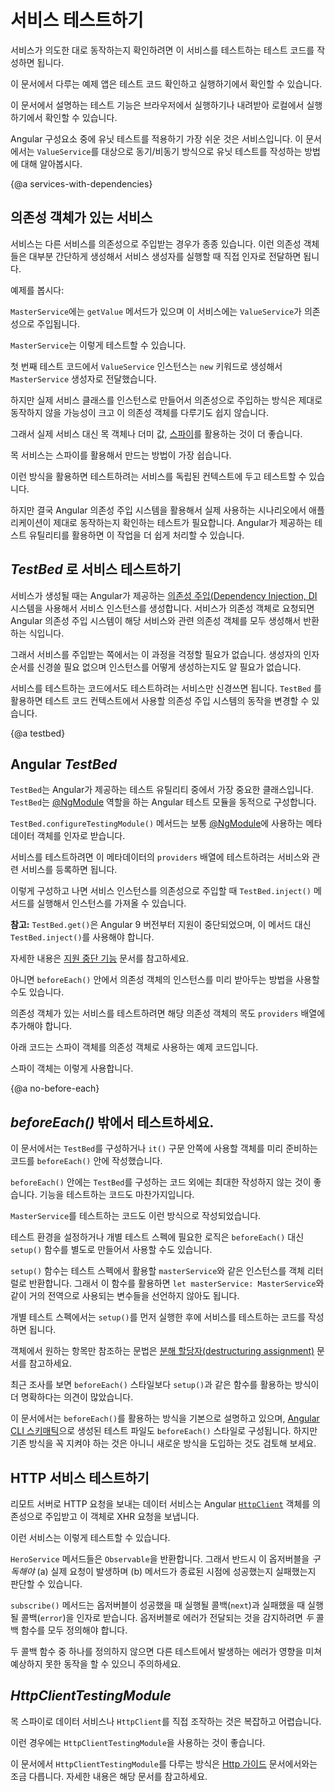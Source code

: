 <!--
# Testing services
-->
# 서비스 테스트하기

<!--
To check that your services are working as you intend, you can write tests specifically for them.

<div class="alert is-helpful">

  For a hands-on experience, <live-example name="testing" stackblitz="specs" noDownload>run tests and explore the test code</live-example> in your browser as you read this guide.

  If you'd like to experiment with the application that this guide describes, <live-example name="testing" noDownload>run it in your browser</live-example> or <live-example name="testing" downloadOnly>download and run it locally</live-example>.

</div>


Services are often the smoothest files to unit test.
Here are some synchronous and asynchronous unit tests of the `ValueService`
written without assistance from Angular testing utilities.

<code-example path="testing/src/app/demo/demo.spec.ts" region="ValueService" header="app/demo/demo.spec.ts"></code-example>
-->
서비스가 의도한 대로 동작하는지 확인하려면 이 서비스를 테스트하는 테스트 코드를 작성하면 됩니다.

<div class="alert is-helpful">

  이 문서에서 다루는 예제 앱은 <live-example name="testing" stackblitz="specs" noDownload>테스트 코드 확인하고 실행하기</live-example>에서 확인할 수 있습니다.

  이 문서에서 설명하는 테스트 기능은 <live-example name="testing" noDownload>브라우저에서 실행하기</live-example>나 <live-example name="testing" downloadOnly>내려받아 로컬에서 실행하기</live-example>에서 확인할 수 있습니다.

</div>

Angular 구성요소 중에 유닛 테스트를 적용하기 가장 쉬운 것은 서비스입니다.
이 문서에서는 `ValueService`를 대상으로 동기/비동기 방식으로 유닛 테스트를 작성하는 방법에 대해 알아봅시다.

<code-example path="testing/src/app/demo/demo.spec.ts" region="ValueService" header="app/demo/demo.spec.ts"></code-example>


{@a services-with-dependencies}

<!--
## Services with dependencies
-->
## 의존성 객체가 있는 서비스

<!--
Services often depend on other services that Angular injects into the constructor.
In many cases, you can create and _inject_ these dependencies by hand while
calling the service's constructor.

The `MasterService` is a simple example:

<code-example path="testing/src/app/demo/demo.ts" region="MasterService" header="app/demo/demo.ts"></code-example>

`MasterService` delegates its only method, `getValue`, to the injected `ValueService`.

Here are several ways to test it.

<code-example path="testing/src/app/demo/demo.spec.ts" region="MasterService" header="app/demo/demo.spec.ts"></code-example>

The first test creates a `ValueService` with `new` and passes it to the `MasterService` constructor.

However, injecting the real service rarely works well as most dependent services are difficult to create and control.

Instead, mock the dependency, use a dummy value, or create a
[spy](https://jasmine.github.io/tutorials/your_first_suite#section-Spies)
on the pertinent service method.

<div class="alert is-helpful">

Prefer spies as they are usually the best way to mock services.

</div>

These standard testing techniques are great for unit testing services in isolation.

However, you almost always inject services into application classes using Angular
dependency injection and you should have tests that reflect that usage pattern.
Angular testing utilities make it straightforward to investigate how injected services behave.
-->
서비스는 다른 서비스를 의존성으로 주입받는 경우가 종종 있습니다.
이런 의존성 객체들은 대부분 간단하게 생성해서 서비스 생성자를 실행할 때 직접 인자로 전달하면 됩니다.

예제를 봅시다:

<code-example path="testing/src/app/demo/demo.ts" region="MasterService" header="app/demo/demo.ts"></code-example>

`MasterService`에는 `getValue` 메서드가 있으며 이 서비스에는 `ValueService`가 의존성으로 주입됩니다.

`MasterService`는 이렇게 테스트할 수 있습니다.

<code-example path="testing/src/app/demo/demo.spec.ts" region="MasterService" header="app/demo/demo.spec.ts"></code-example>

첫 번째 테스트 코드에서 `ValueService` 인스턴스는 `new` 키워드로 생성해서 `MasterService` 생성자로 전달했습니다.

하지만 실제 서비스 클래스를 인스턴스로 만들어서 의존성으로 주입하는 방식은 제대로 동작하지 않을 가능성이 크고 이 의존성 객체를 다루기도 쉽지 않습니다.

그래서 실제 서비스 대신 목 객체나 더미 값, [스파이](https://jasmine.github.io/2.0/introduction.html#section-Spies)를 활용하는 것이 더 좋습니다.

<div class="alert is-helpful">

목 서비스는 스파이를 활용해서 만드는 방법이 가장 쉽습니다.

</div>

이런 방식을 활용하면 테스트하려는 서비스를 독립된 컨텍스트에 두고 테스트할 수 있습니다.

하지만 결국 Angular 의존성 주입 시스템을 활용해서 실제 사용하는 시나리오에서 애플리케이션이 제대로 동작하는지 확인하는 테스트가 필요합니다.
Angular가 제공하는 테스트 유틸리티를 활용하면 이 작업을 더 쉽게 처리할 수 있습니다.


<!--
## Testing services with the _TestBed_
-->
## _TestBed_ 로 서비스 테스트하기

<!--
Your application relies on Angular [dependency injection (DI)](guide/dependency-injection)
to create services.
When a service has a dependent service, DI finds or creates that dependent service.
And if that dependent service has its own dependencies, DI finds-or-creates them as well.

As service _consumer_, you don't worry about any of this.
You don't worry about the order of constructor arguments or how they're created.

As a service _tester_, you must at least think about the first level of service dependencies
but you _can_ let Angular DI do the service creation and deal with constructor argument order
when you use the `TestBed` testing utility to provide and create services.
-->
서비스가 생성될 때는 Angular가 제공하는 [의존성 주입(Dependency Injection, DI](guide/dependency-injection) 시스템을 사용해서 서비스 인스턴스를 생성합니다.
서비스가 의존성 객체로 요청되면 Angular 의존성 주입 시스템이 해당 서비스와 관련 의존성 객체를 모두 생성해서 반환하는 식입니다.

그래서 서비스를 주입받는 쪽에서는 이 과정을 걱정할 필요가 없습니다.
생성자의 인자 순서를 신경쓸 필요 없으며 인스턴스를 어떻게 생성하는지도 알 필요가 없습니다.

서비스를 테스트하는 코드에서도 테스트하려는 서비스만 신경쓰면 됩니다.
`TestBed` 를 활용하면 테스트 코드 컨텍스트에서 사용할 의존성 주입 시스템의 동작을 변경할 수 있습니다.


{@a testbed}

## Angular _TestBed_

<!--
The `TestBed` is the most important of the Angular testing utilities.
The `TestBed` creates a dynamically-constructed Angular _test_ module that emulates
an Angular [@NgModule](guide/ngmodules).

The `TestBed.configureTestingModule()` method takes a metadata object that can have most of the properties of an [@NgModule](guide/ngmodules).

To test a service, you set the `providers` metadata property with an
array of the services that you'll test or mock.

<code-example path="testing/src/app/demo/demo.testbed.spec.ts" region="value-service-before-each" header="app/demo/demo.testbed.spec.ts (provide ValueService in beforeEach)"></code-example>

Then inject it inside a test by calling `TestBed.inject()` with the service class as the argument.

<div class="alert is-helpful">

**Note:** `TestBed.get()` was deprecated as of Angular version 9.
To help minimize breaking changes, Angular introduces a new function called `TestBed.inject()`, which you should use instead.
For information on the removal of `TestBed.get()`,
see its entry in the [Deprecations index](guide/deprecations#index).

</div>

<code-example path="testing/src/app/demo/demo.testbed.spec.ts" region="value-service-inject-it"></code-example>

Or inside the `beforeEach()` if you prefer to inject the service as part of your setup.

<code-example path="testing/src/app/demo/demo.testbed.spec.ts" region="value-service-inject-before-each"> </code-example>

When testing a service with a dependency, provide the mock in the `providers` array.

In the following example, the mock is a spy object.

<code-example path="testing/src/app/demo/demo.testbed.spec.ts" region="master-service-before-each"></code-example>

The test consumes that spy in the same way it did earlier.

<code-example path="testing/src/app/demo/demo.testbed.spec.ts" region="master-service-it">
</code-example>
-->
`TestBed`는 Angular가 제공하는 테스트 유틸리티 중에서 가장 중요한 클래스입니다.
`TestBed`는 [@NgModule](guide/ngmodules) 역할을 하는 Angular 테스트 모듈을 동적으로 구성합니다.

`TestBed.configureTestingModule()` 메서드는 보통 [@NgModule](guide/ngmodules)에 사용하는 메타데이터 객체를 인자로 받습니다.

서비스를 테스트하려면 이 메타데이터의 `providers` 배열에 테스트하려는 서비스와 관련 서비스를 등록하면 됩니다.

<code-example path="testing/src/app/demo/demo.testbed.spec.ts" region="value-service-before-each" header="app/demo/demo.testbed.spec.ts (beforeEach()에서 ValueService 동작 환경 구성하기)"></code-example>

이렇게 구성하고 나면 서비스 인스턴스를 의존성으로 주입할 때 `TestBed.inject()` 메서드를 실행해서 인스턴스를 가져올 수 있습니다.

<div class="alert is-helpful">

**참고:** `TestBed.get()`은 Angular 9 버전부터 지원이 중단되었으며, 이 메서드 대신 `TestBed.inject()`를 사용해야 합니다.

자세한 내용은 [지원 중단 기능](guide/deprecations#index) 문서를 참고하세요.

</div>

<code-example path="testing/src/app/demo/demo.testbed.spec.ts" region="value-service-inject-it"></code-example>

아니면 `beforeEach()` 안에서 의존성 객체의 인스턴스를 미리 받아두는 방법을 사용할 수도 있습니다.

<code-example path="testing/src/app/demo/demo.testbed.spec.ts" region="value-service-inject-before-each"> </code-example>

의존성 객체가 있는 서비스를 테스트하려면 해당 의존성 객체의 목도 `providers` 배열에 추가해야 합니다.

아래 코드는 스파이 객체를 의존성 객체로 사용하는 예제 코드입니다.

<code-example path="testing/src/app/demo/demo.testbed.spec.ts" region="master-service-before-each"></code-example>

스파이 객체는 이렇게 사용합니다.

<code-example path="testing/src/app/demo/demo.testbed.spec.ts" region="master-service-it">
</code-example>


{@a no-before-each}

<!--
## Testing without _beforeEach()_
-->
## _beforeEach()_ 밖에서 테스트하세요.

<!--
Most test suites in this guide call `beforeEach()` to set the preconditions for each `it()` test
and rely on the `TestBed` to create classes and inject services.

There's another school of testing that never calls `beforeEach()` and prefers to create classes explicitly rather than use the `TestBed`.

Here's how you might rewrite one of the `MasterService` tests in that style.

Begin by putting re-usable, preparatory code in a _setup_ function instead of `beforeEach()`.

<code-example
  path="testing/src/app/demo/demo.spec.ts"
  region="no-before-each-setup"
  header="app/demo/demo.spec.ts (setup)"></code-example>

The `setup()` function returns an object literal
with the variables, such as `masterService`, that a test might reference.
You don't define _semi-global_ variables (for example, `let masterService: MasterService`)
in the body of the `describe()`.

Then each test invokes `setup()` in its first line, before continuing
with steps that manipulate the test subject and assert expectations.

<code-example
  path="testing/src/app/demo/demo.spec.ts"
  region="no-before-each-test"></code-example>

Notice how the test uses
[_destructuring assignment_](https://developer.mozilla.org/en-US/docs/Web/JavaScript/Reference/Operators/Destructuring_assignment)
to extract the setup variables that it needs.

<code-example
  path="testing/src/app/demo/demo.spec.ts"
  region="no-before-each-setup-call">
</code-example>

Many developers feel this approach is cleaner and more explicit than the
traditional `beforeEach()` style.

Although this testing guide follows the traditional style and
the default [CLI schematics](https://github.com/angular/angular-cli)
generate test files with `beforeEach()` and `TestBed`,
feel free to adopt _this alternative approach_ in your own projects.
-->
이 문서에서는 `TestBed`를 구성하거나 `it()` 구문 안쪽에 사용할 객체를 미리 준비하는 코드를 `beforeEach()` 안에 작성했습니다.

`beforeEach()` 안에는 `TestBed`를 구성하는 코드 외에는 최대한 작성하지 않는 것이 좋습니다.
기능을 테스트하는 코드도 마찬가지입니다.

`MasterService`를 테스트하는 코드도 이런 방식으로 작성되었습니다.

테스트 환경을 설정하거나 개별 테스트 스펙에 필요한 로직은 `beforeEach()` 대신 `setup()` 함수를 별도로 만들어서 사용할 수도 있습니다.

<code-example
  path="testing/src/app/demo/demo.spec.ts"
  region="no-before-each-setup"
  header="app/demo/demo.spec.ts (setup())"></code-example>

`setup()` 함수는 테스트 스펙에서 활용할 `masterService`와 같은 인스턴스를 객체 리터럴로 반환합니다.
그래서 이 함수를 활용하면 `let masterService: MasterService`와 같이 거의 전역으로 사용되는 변수들을 선언하지 않아도 됩니다.

개별 테스트 스펙에서는 `setup()`를 먼저 실행한 후에 서비스를 테스트하는 코드를 작성하면 됩니다.

<code-example
  path="testing/src/app/demo/demo.spec.ts"
  region="no-before-each-test"></code-example>

객체에서 원하는 항목만 참조하는 문법은 [분해 할당자(destructuring assignment)](https://developer.mozilla.org/en-US/docs/Web/JavaScript/Reference/Operators/Destructuring_assignment) 문서를 참고하세요.

<code-example
  path="testing/src/app/demo/demo.spec.ts"
  region="no-before-each-setup-call">
</code-example>

최근 조사를 보면 `beforeEach()` 스타일보다 `setup()`과 같은 함수를 활용하는 방식이 더 명확하다는 의견이 많았습니다.

이 문서에서는 `beforeEach()`를 활용하는 방식을 기본으로 설명하고 있으며, [Angular CLI 스키매틱](https://github.com/angular/angular-cli)으로 생성된 테스트 파일도 `beforeEach()` 스타일로 구성됩니다.
하지만 기존 방식을 꼭 지켜야 하는 것은 아니니 새로운 방식을 도입하는 것도 검토해 보세요.


<!--
## Testing HTTP services
-->
## HTTP 서비스 테스트하기

<!--
Data services that make HTTP calls to remote servers typically inject and delegate
to the Angular [`HttpClient`](guide/http) service for XHR calls.

You can test a data service with an injected `HttpClient` spy as you would
test any service with a dependency.
<code-example
  path="testing/src/app/model/hero.service.spec.ts"
  region="test-with-spies"
  header="app/model/hero.service.spec.ts (tests with spies)">
</code-example>

<div class="alert is-important">

The `HeroService` methods return `Observables`. You must
_subscribe_ to an observable to (a) cause it to execute and (b)
assert that the method succeeds or fails.

The `subscribe()` method takes a success (`next`) and fail (`error`) callback.
Make sure you provide _both_ callbacks so that you capture errors.
Neglecting to do so produces an asynchronous uncaught observable error that
the test runner will likely attribute to a completely different test.

</div>
-->
리모트 서버로 HTTP 요청을 보내는 데이터 서비스는 Angular [`HttpClient`](guide/http) 객체를 의존성으로 주입받고 이 객체로 XHR 요청을 보냅니다.

이런 서비스는 이렇게 테스트할 수 있습니다.
<code-example
  path="testing/src/app/model/hero.service.spec.ts"
  region="test-with-spies"
  header="app/model/hero.service.spec.ts (스파이로 테스트하기)">
</code-example>

<div class="alert is-important">

`HeroService` 메서드들은 `Observable`을 반환합니다.
그래서 반드시 이 옵저버블을 _구독해야_ (a) 실제 요청이 발생하며 (b) 메서드가 종료된 시점에 성공했는지 실패했는지 판단할 수 있습니다.

`subscribe()` 메서드는 옵저버블이 성공했을 때 실행될 콜백(`next`)과 실패했을 때 실행될 콜백(`error`)을 인자로 받습니다.
옵저버블로 에러가 전달되는 것을 감지하려면 _두_ 콜백 함수를 모두 정의해야 합니다.

두 콜백 함수 중 하나를 정의하지 않으면 다른 테스트에서 발생하는 에러가 영향을 미쳐 예상하지 못한 동작을 할 수 있으니 주의하세요.

</div>


## _HttpClientTestingModule_

<!--
Extended interactions between a data service and the `HttpClient` can be complex
and difficult to mock with spies.

The `HttpClientTestingModule` can make these testing scenarios more manageable.

While the _code sample_ accompanying this guide demonstrates `HttpClientTestingModule`,
this page defers to the [Http guide](guide/http#testing-http-requests),
which covers testing with the `HttpClientTestingModule` in detail.
-->
목 스파이로 데이터 서비스나 `HttpClient`를 직접 조작하는 것은 복잡하고 어렵습니다.

이런 경우에는 `HttpClientTestingModule`을 사용하는 것이 좋습니다.

이 문서에서 `HttpClientTestingModule`를 다루는 방식은 [Http 가이드](guide/http#testing-http-requests) 문서에서와는 조금 다릅니다.
자세한 내용은 해당 문서를 참고하세요.